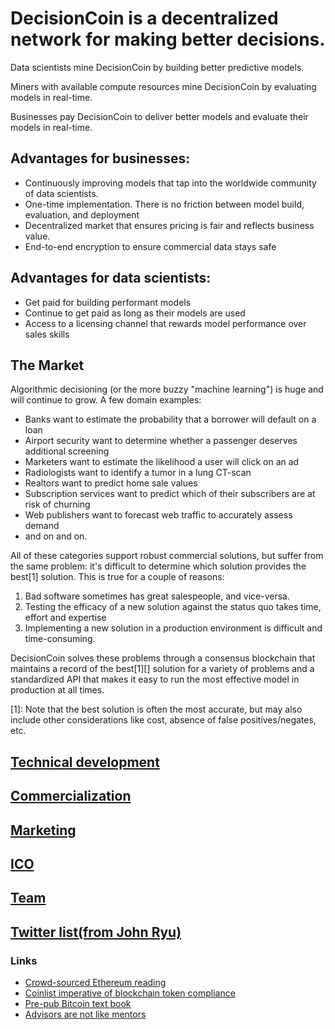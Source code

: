 # DecisionCoin is a decentralized network for making better decisions. 

Data scientists mine DecisionCoin by building better predictive models. 

Miners with available compute resources mine DecisionCoin by evaluating models in real-time.

Businesses pay DecisionCoin to deliver better models and evaluate their models in real-time.


## Advantages for businesses:
* Continuously improving models that tap into the worldwide community of data scientists.
* One-time implementation. There is no friction between model build, evaluation, and deployment
* Decentralized market that ensures pricing is fair and reflects business value.
* End-to-end encryption to ensure commercial data stays safe

## Advantages for data scientists:
* Get paid for building performant models 
* Continue to get paid as long as their models are used
* Access to a licensing channel that rewards model performance over sales skills


## The Market
Algorithmic decisioning (or the more buzzy "machine learning") is huge and will continue to grow. A few domain examples: 
 
* Banks want to estimate the probability that a borrower will default on a loan
* Airport security want to determine whether a passenger deserves additional screening
* Marketers want to estimate the likelihood a user will click on an ad
* Radiologists want to identify a tumor in a lung CT-scan
* Realtors want to predict home sale values
* Subscription services want to predict which of their subscribers are at risk of churning
* Web publishers want to forecast web traffic to accurately assess demand
* and on and on. 

All of these categories support robust commercial solutions, but suffer from the same problem: it's difficult to determine which solution provides the best[1] solution. This is true for a couple of reasons:
1. Bad software sometimes has great salespeople, and vice-versa.
2. Testing the efficacy of a new solution against the status quo takes time, effort and expertise
3. Implementing a new solution in a production environment is difficult and time-consuming. 
 
DecisionCoin solves these problems through a consensus blockchain that maintains a record of the best[1][] solution for a variety of problems and a standardized API that makes it easy to run the most effective model in production at all times.   

[1]: Note that the best solution is often the most accurate, but may also include other considerations like cost, absence of false positives/negates, etc.  


## [Technical development](/technical/)
## [Commercialization](/commercialization/)
## [Marketing](/marketing/)
## [ICO](/ico/)
## [Team](/team/)
## [Twitter list(from John Ryu)](twitter_list)

### Links
* [Crowd-sourced Ethereum reading](https://github.com/Scanate/EthList/blob/master/README.md)
* [Coinlist imperative of blockchain token compliance](https://medium.com/@rzurrer/coinlist-the-saft-the-imperitive-of-blockchain-token-compliance-f5ce9cdbc238)
* [Pre-pub Bitcoin text book](https://d28rh4a8wq0iu5.cloudfront.net/bitcointech/readings/princeton_bitcoin_book.pdf)
* [Advisors are not like mentors](https://medium.com/@wmougayar/icos-are-like-startups-but-advisors-are-not-like-mentors-d7ec71923b92)

